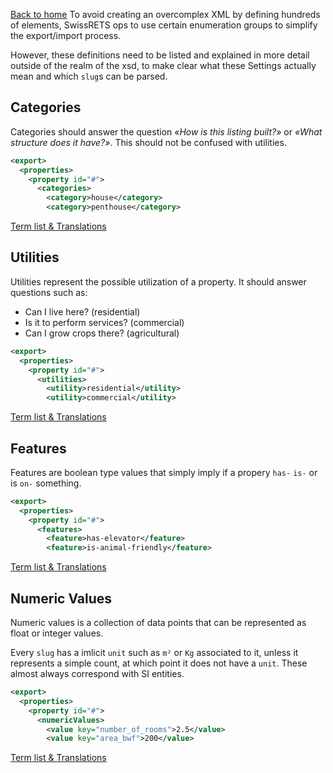 [Back to home](./)
To avoid creating an overcomplex XML by defining hundreds of elements, SwissRETS ops to use certain enumeration groups to simplify the export/import process.

However, these definitions need to be listed and explained in more detail outside of the realm of the xsd, to make clear what these Settings actually mean and which `slug`s can be parsed.

## Categories

Categories should answer the question _«How is this listing built?»_ or _«What structure does it have?»_. This should not be confused with utilities.

```xml
<export>
  <properties>
    <property id="#">
      <categories>
        <category>house</category>
        <category>penthouse</category>
```

[Term list & Translations](https://casasoft.ch/swissrets/index.html#/enums/categories)

## Utilities

Utilities represent the possible utilization of a property. It should answer questions such as:

*  Can I live here? (residential)
*  Is it to perform services? (commercial)
*  Can I grow crops there? (agricultural)

```xml
<export>
  <properties>
    <property id="#">
      <utilities>
        <utility>residential</utility>
        <utility>commercial</utility>
```

[Term list & Translations](https://casasoft.ch/swissrets/index.html#/enums/utilities)

## Features

Features are boolean type values that simply imply if a propery `has-` `is-` or is `on-` something.

```xml
<export>
  <properties>
    <property id="#">
      <features>
        <feature>has-elevator</feature>
        <feature>is-animal-friendly</feature>
```

[Term list & Translations](https://casasoft.ch/swissrets/index.html#/enums/features)

## Numeric Values

Numeric values is a collection of data points that can be represented as float or integer values.

Every `slug` has a imlicit `unit` such as `m²` or `Kg` associated to it, unless it represents a simple count, at which point it does not have a `unit`. These almost always correspond with SI entities.

```xml
<export>
  <properties>
    <property id="#">
      <numericValues>
        <value key="number_of_rooms">2.5</value>
        <value key="area_bwf">200</value>
```

[Term list & Translations](https://casasoft.ch/swissrets/index.html#/enums/numvals)